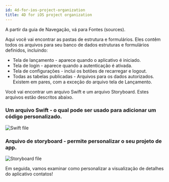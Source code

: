 ```yaml
---
id: 4d-for-ios-project-organization
title: 4D for iOS project organization
---
```

A partir da guia de Navegação, vá para Fontes (sources).

Aqui você vai encontrar as pastas de estrutura e formulários. Eles contêm todos os arquivos para seu banco de dados estruturas e formulários definidos, incluindo:

* Tela de lançamento - aparece quando o aplicativo é iniciado.
* Tela de login - aparece quando a autenticação é ativada.
* Tela de configurações - inclui os botões de recarregar e logout.
* Todas as tabelas publicadas - Arquivos para os dados autorizados. Existem em pares, com a exceção do arquivo tela de Lançamento. 

Você vai encontrar um arquivo Swift e um arquivo Storyboard. Estes arquivos estão descritos abaixo.

### Um arquivo Swift - o qual pode ser usado para adicionar um código personalizado.

![Swift file](assets/en/customize-with-xcode/swift-file-Xcode-4D-for-iOS.png)

### Arquivo de storyboard - permite personalizar o seu projeto de app.

![Storyboard file](assets/en/customize-with-xcode/storyboard-file-Xcode-4D-for-iOS.png)

Em seguida, vamos examinar como personalizar a visualização de detalhes do aplicativo contatos!